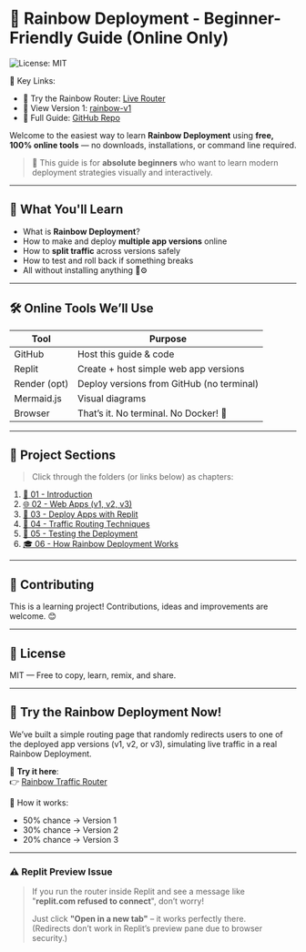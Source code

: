 # 🌈 Rainbow Deployment - Beginner-Friendly Guide (Online Only)
![License: MIT](https://img.shields.io/badge/License-MIT-yellow.svg)

📌 Key Links:

- 🧪 Try the Rainbow Router: [Live Router](https://replit.com/@iamdakheel/rainbow-router)
- 🌱 View Version 1: [rainbow-v1](https://replit.com/@iamdakheel/rainbow-v1)
- 📖 Full Guide: [GitHub Repo](https://github.com/yourusername/rainbow-deployment-beginner)

Welcome to the easiest way to learn **Rainbow Deployment** using **free, 100% online tools** — no downloads, installations, or command line required.

> 🐣 This guide is for **absolute beginners** who want to learn modern deployment strategies visually and interactively.

---

## 🧠 What You'll Learn

- What is **Rainbow Deployment**?
- How to make and deploy **multiple app versions** online
- How to **split traffic** across versions safely
- How to test and roll back if something breaks
- All without installing anything 🚫⚙️

---

## 🛠 Online Tools We’ll Use

| Tool        | Purpose                                   |
|-------------|-------------------------------------------|
| GitHub      | Host this guide & code                    |
| Replit      | Create + host simple web app versions     |
| Render (opt)| Deploy versions from GitHub (no terminal) |
| Mermaid.js  | Visual diagrams                           |
| Browser     | That’s it. No terminal. No Docker! 🧼     |

---

## 📘 Project Sections

> Click through the folders (or links below) as chapters:

1. [📖 01 - Introduction](01-introduction/README.md)  
2. [🌐 02 - Web Apps (v1, v2, v3)](02-web-apps/README.md)  
3. [🚀 03 - Deploy Apps with Replit](03-deploy-with-replit/README.md)  
4. [🔀 04 - Traffic Routing Techniques](04-traffic-routing/README.md)  
5. [🧪 05 - Testing the Deployment](05-testing/README.md)  
6. [🎓 06 - How Rainbow Deployment Works](06-how-it-works/README.md)  

---

## 🤝 Contributing

This is a learning project! Contributions, ideas and improvements are welcome. 😊

---

## 📄 License

MIT — Free to copy, learn, remix, and share.

---

## 🌈 Try the Rainbow Deployment Now!

We’ve built a simple routing page that randomly redirects users to one of the deployed app versions (v1, v2, or v3), simulating live traffic in a real Rainbow Deployment.

🔀 **Try it here**:  
👉 [Rainbow Traffic Router](https://replit.com/@iamdakheel/rainbow-router)

🧠 How it works:
- 50% chance → Version 1  
- 30% chance → Version 2  
- 20% chance → Version 3  

---

### ⚠️ Replit Preview Issue

> If you run the router inside Replit and see a message like  
> "**replit.com refused to connect**", don’t worry!
> 
> Just click **"Open in a new tab"** – it works perfectly there.  
> (Redirects don’t work in Replit’s preview pane due to browser security.)
